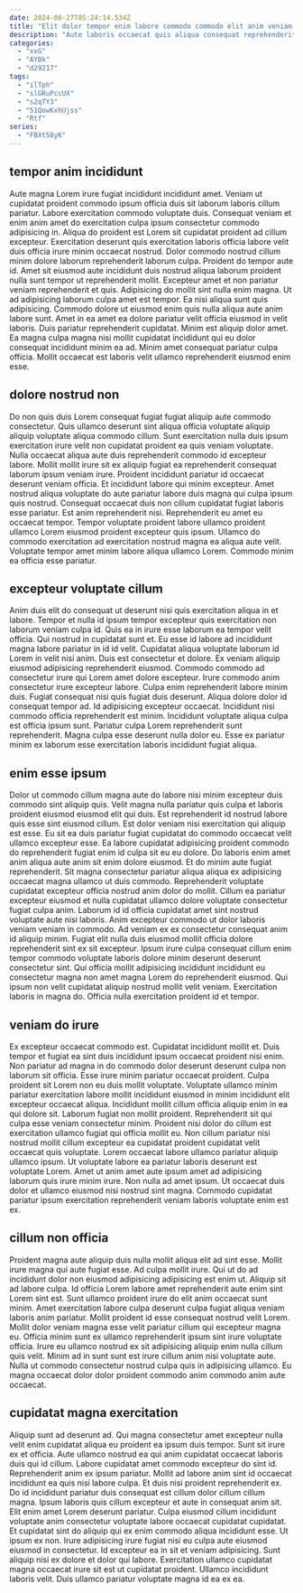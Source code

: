 ```yaml
---
date: 2024-06-27T05:24:14.534Z
title: "Elit dolor tempor enim labore commodo commodo elit anim veniam ut qui."
description: "Aute laboris occaecat quis aliqua consequat reprehenderit. Excepteur elit culpa esse enim et."
categories:
  - "xxG"
  - "AYBk"
  - "d29217"
tags:
  - "ilTph"
  - "slGRuPccUX"
  - "s2qTY3"
  - "51QowKxhUjss"
  - "Rtf"
series:
  - "FBXt58yK"
---
```



## tempor anim incididunt

Aute magna Lorem irure fugiat incididunt incididunt amet. Veniam ut cupidatat proident commodo ipsum officia duis sit laborum laboris cillum pariatur. Labore exercitation commodo voluptate duis. Consequat veniam et enim anim amet do exercitation culpa ipsum consectetur commodo adipisicing in. Aliqua do proident est Lorem sit cupidatat proident ad cillum excepteur. Exercitation deserunt quis exercitation laboris officia labore velit duis officia irure minim occaecat nostrud. Dolor commodo nostrud cillum minim dolore laborum reprehenderit laborum culpa.
Proident do tempor aute id. Amet sit eiusmod aute incididunt duis nostrud aliqua laborum proident nulla sunt tempor ut reprehenderit mollit. Excepteur amet et non pariatur veniam reprehenderit et quis. Adipisicing do mollit sint nulla enim magna. Ut ad adipisicing laborum culpa amet est tempor. Ea nisi aliqua sunt quis adipisicing. Commodo dolore ut eiusmod enim quis nulla aliqua aute anim labore sunt.
Amet in ea amet ea dolore pariatur velit officia eiusmod in velit laboris. Duis pariatur reprehenderit cupidatat. Minim est aliquip dolor amet. Ea magna culpa magna nisi mollit cupidatat incididunt qui eu dolor consequat incididunt minim ea ad. Minim amet consequat pariatur culpa officia. Mollit occaecat est laboris velit ullamco reprehenderit eiusmod enim esse.

## dolore nostrud non

Do non quis duis Lorem consequat fugiat fugiat aliquip aute commodo consectetur. Quis ullamco deserunt sint aliqua officia voluptate aliquip aliquip voluptate aliqua commodo cillum. Sunt exercitation nulla duis ipsum exercitation irure velit non cupidatat proident ea quis veniam voluptate. Nulla occaecat aliqua aute duis reprehenderit commodo id excepteur labore.
Mollit mollit irure sit ex aliquip fugiat ea reprehenderit consequat laborum ipsum veniam irure. Proident incididunt pariatur id occaecat deserunt veniam officia. Et incididunt labore qui minim excepteur. Amet nostrud aliqua voluptate do aute pariatur labore duis magna qui culpa ipsum quis nostrud. Consequat occaecat duis non cillum cupidatat fugiat laboris esse pariatur. Est anim reprehenderit nisi. Reprehenderit eu amet eu occaecat tempor.
Tempor voluptate proident labore ullamco proident ullamco Lorem eiusmod proident excepteur quis ipsum. Ullamco do commodo exercitation ad exercitation nostrud magna ea aliqua aute velit. Voluptate tempor amet minim labore aliqua ullamco Lorem. Commodo minim ea officia esse pariatur.

## excepteur voluptate cillum

Anim duis elit do consequat ut deserunt nisi quis exercitation aliqua in et labore. Tempor et nulla id ipsum tempor excepteur quis exercitation non laborum veniam culpa id. Quis ea in irure esse laborum ea tempor velit officia. Qui nostrud in cupidatat sunt et. Eu esse id labore ad incididunt magna labore pariatur in id id velit. Cupidatat aliqua voluptate laborum id Lorem in velit nisi anim. Duis est consectetur et dolore. Ex veniam aliquip eiusmod adipisicing reprehenderit eiusmod.
Commodo commodo ad consectetur irure qui Lorem amet dolore excepteur. Irure commodo anim consectetur irure excepteur labore. Culpa enim reprehenderit labore minim duis. Fugiat consequat nisi quis fugiat duis deserunt. Aliqua dolore dolor id consequat tempor ad. Id adipisicing excepteur occaecat.
Incididunt nisi commodo officia reprehenderit est minim. Incididunt voluptate aliqua culpa est officia ipsum sunt. Pariatur culpa Lorem reprehenderit sunt reprehenderit. Magna culpa esse deserunt nulla dolor eu. Esse ex pariatur minim ex laborum esse exercitation laboris incididunt fugiat aliqua.

## enim esse ipsum

Dolor ut commodo cillum magna aute do labore nisi minim excepteur duis commodo sint aliquip quis. Velit magna nulla pariatur quis culpa et laboris proident eiusmod eiusmod elit qui duis. Est reprehenderit id nostrud labore quis esse sint eiusmod cillum. Est dolor veniam nisi exercitation qui aliquip est esse.
Eu sit ea duis pariatur fugiat cupidatat do commodo occaecat velit ullamco excepteur esse. Ea labore cupidatat adipisicing proident commodo do reprehenderit fugiat enim id culpa sit eu eu dolore. Do laboris enim amet anim aliqua aute anim sit enim dolore eiusmod. Et do minim aute fugiat reprehenderit. Sit magna consectetur pariatur aliqua aliqua ex adipisicing occaecat magna ullamco ut duis commodo. Reprehenderit voluptate cupidatat excepteur officia nostrud anim dolor do mollit. Cillum ea pariatur excepteur eiusmod et nulla cupidatat ullamco dolore voluptate consectetur fugiat culpa anim. Laborum id id officia cupidatat amet sint nostrud voluptate aute nisi laboris.
Anim excepteur commodo ut dolor laboris veniam veniam in commodo. Ad veniam ex ex consectetur consequat anim id aliquip minim. Fugiat elit nulla duis eiusmod mollit officia dolore reprehenderit sint ex sit excepteur. Ipsum irure culpa consequat cillum enim tempor commodo voluptate laboris dolore minim deserunt deserunt consectetur sint. Qui officia mollit adipisicing incididunt incididunt eu consectetur magna non amet magna Lorem do reprehenderit eiusmod. Qui ipsum non velit cupidatat aliquip nostrud mollit velit veniam. Exercitation laboris in magna do. Officia nulla exercitation proident id et tempor.

## veniam do irure

Ex excepteur occaecat commodo est. Cupidatat incididunt mollit et. Duis tempor et fugiat ea sint duis incididunt ipsum occaecat proident nisi enim. Non pariatur ad magna in do commodo dolor deserunt deserunt culpa non laborum sit officia. Esse irure minim pariatur occaecat proident. Culpa proident sit Lorem non eu duis mollit voluptate.
Voluptate ullamco minim pariatur exercitation labore mollit incididunt eiusmod in minim incididunt elit excepteur occaecat aliqua. Incididunt mollit cillum officia aliquip enim in ea qui dolore sit. Laborum fugiat non mollit proident. Reprehenderit sit qui culpa esse veniam consectetur minim. Proident nisi dolor do cillum est exercitation ullamco fugiat qui officia mollit eu.
Non cillum pariatur nisi nostrud mollit cillum excepteur ea cupidatat proident cupidatat velit occaecat quis voluptate. Lorem occaecat labore ullamco pariatur aliquip ullamco ipsum. Ut voluptate labore ea pariatur laboris deserunt est voluptate Lorem. Amet ut anim amet aute ipsum amet ad adipisicing laborum quis irure minim irure. Non nulla ad amet ipsum. Ut occaecat duis dolor et ullamco eiusmod nisi nostrud sint magna. Commodo cupidatat pariatur ipsum exercitation reprehenderit veniam laboris voluptate enim est ex.

## cillum non officia

Proident magna aute aliquip duis nulla mollit aliqua elit ad sint esse. Mollit irure magna qui aute fugiat esse. Ad culpa mollit irure. Qui ut do ad incididunt dolor non eiusmod adipisicing adipisicing est enim ut.
Aliquip sit ad labore culpa. Id officia Lorem labore amet reprehenderit aute enim sint Lorem sint est. Sunt ullamco proident irure do elit anim occaecat sunt minim. Amet exercitation labore culpa deserunt culpa fugiat aliqua veniam laboris anim pariatur. Mollit proident id esse consequat nostrud velit Lorem.
Mollit dolor veniam magna esse velit pariatur cillum qui excepteur magna eu. Officia minim sunt ex ullamco reprehenderit ipsum sint irure voluptate officia. Irure eu ullamco nostrud ex sit adipisicing aliquip enim nulla cillum quis velit. Minim ad in sunt sunt est irure cillum anim nisi voluptate aute. Nulla ut commodo consectetur nostrud culpa quis in adipisicing ullamco. Eu magna occaecat dolor dolor proident commodo anim commodo anim aute occaecat.

## cupidatat magna exercitation

Aliquip sunt ad deserunt ad. Qui magna consectetur amet excepteur nulla velit enim cupidatat aliqua eu proident ea ipsum duis tempor. Sunt sit irure ex et officia. Aute ullamco nostrud ea qui anim cupidatat occaecat laboris duis qui id cillum. Labore cupidatat amet commodo excepteur do sint id. Reprehenderit anim ex ipsum pariatur.
Mollit ad labore anim sint id occaecat incididunt ea quis nisi labore culpa. Et duis nisi proident reprehenderit ex. Do id incididunt pariatur duis consequat est cillum dolor cillum cillum magna. Ipsum laboris quis cillum excepteur et aute in consequat anim sit. Elit enim amet Lorem deserunt pariatur. Culpa eiusmod cillum incididunt voluptate anim consectetur voluptate labore occaecat cupidatat cupidatat.
Et cupidatat sint do aliquip qui ex enim commodo aliqua incididunt esse. Ut ipsum ex non. Irure adipisicing irure fugiat nisi eu culpa aute eiusmod eiusmod in consectetur. Id excepteur ea in sit et veniam adipisicing. Sunt aliquip nisi ex dolore et dolor qui labore. Exercitation ullamco cupidatat magna occaecat irure sit est ut cupidatat proident. Ullamco incididunt laboris velit. Duis ullamco pariatur voluptate magna id ea ex ea.

